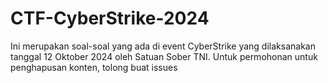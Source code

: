 # CTF-CyberStrike-2024
Ini merupakan soal-soal yang ada di event CyberStrike yang dilaksanakan tanggal 12 Oktober 2024 oleh Satuan Sober TNI. Untuk permohonan untuk penghapusan konten, tolong buat issues
